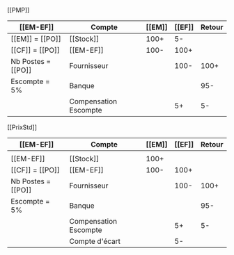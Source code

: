[[PMP]]



| [[EM-EF]]          | Compte                | [[EM]] | [[EF]] | Retour |
| ------------------ | --------------------- | ------ | ------ | ------ |
| [[EM]] = [[PO]]    | [[Stock]]             | 100+   | 5-     |        |
| [[CF]] = [[PO]]    | [[EM-EF]]             | 100-   | 100+   |        |
| Nb Postes = [[PO]] | Fournisseur           |        | 100-   | 100+   |
| Escompte = 5%      | Banque                |        |        | 95-    |
|                    | Compensation Escompte |        | 5+     | 5-     |

[[PrixStd]]


| [[EM-EF]]          | Compte                | [[EM]] | [[EF]] | Retour |
| ------------------ | --------------------- | ------ | ------ | ------ |
|                    |                       |        |        |        |
| [[EM-EF]]          | [[Stock]]             | 100+   |        |        |
| [[CF]] = [[PO]]    | [[EM-EF]]             | 100-   | 100+   |        |
| Nb Postes = [[PO]] | Fournisseur           |        | 100-   | 100+   |
| Escompte = 5%      | Banque                |        |        | 95-    |
|                    | Compensation Escompte |        | 5+     | 5-     |
|                    | Compte d'écart        |        | 5-     |        |

